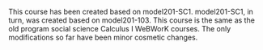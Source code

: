 This course has been created based on model201-SC1.
model201-SC1, in turn, was created based on model201-103.
This course is the same as the old program social science Calculus I WeBWorK courses.
The only modifications so far have been  minor cosmetic changes.
